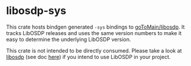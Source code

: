 # libosdp-sys

This crate hosts bindgen generated `-sys` bindings to [goToMain/libosdp][1]. It
tracks LibOSDP releases and uses the same version numbers to make it easy to
determine the underlying LibOSDP version.

This crate is not intended to be directly consumed. Please take a look at
[libosdp][2] (see doc [here][3]) if you intend to use LibOSDP in your project.

[1]: https://github.com/goToMain/libosdp
[2]: https://crates.io/crates/libosdp
[3]: https://docs.rs/libosdp